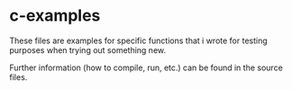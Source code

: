 # c-examples
These files are examples for specific functions that i wrote for testing purposes when trying out something new.

Further information (how to compile, run, etc.) can be found in the source files.
